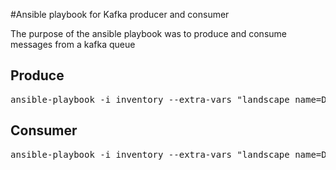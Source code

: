 #Ansible playbook for Kafka producer and consumer

The purpose of the ansible playbook was to produce and consume messages from a kafka queue

## Produce
<pre>ansible-playbook -i inventory --extra-vars "landscape_name=DEV deploy_artifact_name=M.ear" jpk-producer.yml</pre>
## Consumer
<pre>ansible-playbook -i inventory --extra-vars "landscape_name=DEV deploy_artifact_name=M.ear" jpk-consumer.yml</pre>
